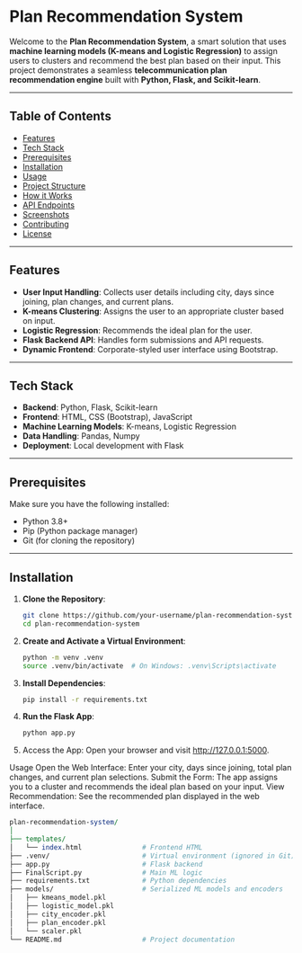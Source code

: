 # Plan Recommendation System

Welcome to the **Plan Recommendation System**, a smart solution that uses **machine learning models (K-means and Logistic Regression)** to assign users to clusters and recommend the best plan based on their input. This project demonstrates a seamless **telecommunication plan recommendation engine** built with **Python, Flask, and Scikit-learn**.

---

## Table of Contents
- [Features](#features)
- [Tech Stack](#tech-stack)
- [Prerequisites](#prerequisites)
- [Installation](#installation)
- [Usage](#usage)
- [Project Structure](#project-structure)
- [How it Works](#how-it-works)
- [API Endpoints](#api-endpoints)
- [Screenshots](#screenshots)
- [Contributing](#contributing)
- [License](#license)

---

## Features
- **User Input Handling**: Collects user details including city, days since joining, plan changes, and current plans.
- **K-means Clustering**: Assigns the user to an appropriate cluster based on input.
- **Logistic Regression**: Recommends the ideal plan for the user.
- **Flask Backend API**: Handles form submissions and API requests.
- **Dynamic Frontend**: Corporate-styled user interface using Bootstrap.

---

## Tech Stack
- **Backend**: Python, Flask, Scikit-learn
- **Frontend**: HTML, CSS (Bootstrap), JavaScript
- **Machine Learning Models**: K-means, Logistic Regression
- **Data Handling**: Pandas, Numpy
- **Deployment**: Local development with Flask

---

## Prerequisites
Make sure you have the following installed:
- Python 3.8+
- Pip (Python package manager)
- Git (for cloning the repository)

---

## Installation

1. **Clone the Repository**:
   ```bash
   git clone https://github.com/your-username/plan-recommendation-system.git
   cd plan-recommendation-system

2. **Create and Activate a Virtual Environment**:
   ```bash
   python -m venv .venv
   source .venv/bin/activate  # On Windows: .venv\Scripts\activate


3. **Install Dependencies**:
   ```bash
   pip install -r requirements.txt


4. **Run the Flask App**:
   ```bash
   python app.py


5. Access the App: Open your browser and visit http://127.0.0.1:5000.


Usage
Open the Web Interface: Enter your city, days since joining, total plan changes, and current plan selections.
Submit the Form: The app assigns you to a cluster and recommends the ideal plan based on your input.
View Recommendation: See the recommended plan displayed in the web interface.

```perl
plan-recommendation-system/
│
├── templates/
│   └── index.html               # Frontend HTML
├── .venv/                       # Virtual environment (ignored in Git)
├── app.py                       # Flask backend
├── FinalScript.py               # Main ML logic
├── requirements.txt             # Python dependencies
├── models/                      # Serialized ML models and encoders
│   ├── kmeans_model.pkl
│   ├── logistic_model.pkl
│   ├── city_encoder.pkl
│   ├── plan_encoder.pkl
│   └── scaler.pkl
└── README.md                    # Project documentation
